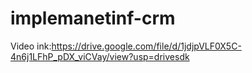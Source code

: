 # implemanetinf-crm
Video ink:https://drive.google.com/file/d/1jdjpVLF0X5C-4n6j1LFhP_pDX_viCVay/view?usp=drivesdk
